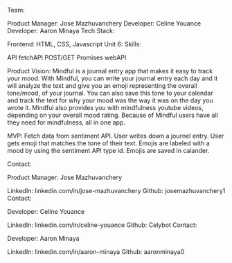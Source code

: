 Team:

Product Manager: Jose Mazhuvanchery
Developer: Celine Youance
Developer: Aaron Minaya
Tech Stack:

Frontend: HTML, CSS, Javascript
Unit 6: Skills:

API
fetchAPI
POST/GET
Promises
webAPI

Product Vision:
Mindful is a journal entry app that makes it easy to track your mood. With Mindful, you can write your journal entry each day and it will analyze the text and give you an emoji representing the overall tone/mood, of your journal. You can also save this tone to your calendar and track the text for why your mood was the way it was on the day you wrote it. Mindful also provides you with mindfulness youtube videos, depending on your overall mood rating. Because of Mindful users have all they need for mindfulness, all in one app.

MVP:
Fetch data from sentiment API.
User writes down a journel entry.
User gets emoji that matches the tone of their text.
Emojis are labeled with a mood by using the sentiment API type id.
Emojis are saved in calander.

Contact:

Product Manager: Jose Mazhuvanchery

LinkedIn: linkedin.com/in/jose-mazhuvanchery
Github: josemazhuvanchery1
Contact:

Developer: Celine Youance

LinkedIn: linkedin.com/in/celine-youance
Github: Celybot
Contact:

Developer: Aaron Minaya 

LinkedIn: linkedin.com/in/aaron-minaya
Github: aaronminaya0
